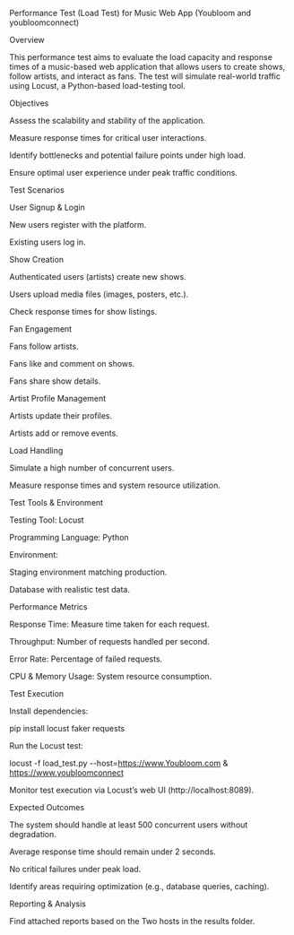 Performance Test (Load Test) for Music Web App (Youbloom and youbloomconnect)

Overview

This performance test aims to evaluate the load capacity and response times of a music-based web application that allows users to create shows, follow artists, and interact as fans. The test will simulate real-world traffic using Locust, a Python-based load-testing tool.

Objectives

Assess the scalability and stability of the application.

Measure response times for critical user interactions.

Identify bottlenecks and potential failure points under high load.

Ensure optimal user experience under peak traffic conditions.

Test Scenarios

User Signup & Login

New users register with the platform.

Existing users log in.

Show Creation

Authenticated users (artists) create new shows.

Users upload media files (images, posters, etc.).

Check response times for show listings.

Fan Engagement

Fans follow artists.

Fans like and comment on shows.

Fans share show details.

Artist Profile Management

Artists update their profiles.

Artists add or remove events.

Load Handling

Simulate a high number of concurrent users.

Measure response times and system resource utilization.

Test Tools & Environment

Testing Tool: Locust

Programming Language: Python

Environment:

Staging environment matching production.

Database with realistic test data.

Performance Metrics

Response Time: Measure time taken for each request.

Throughput: Number of requests handled per second.

Error Rate: Percentage of failed requests.

CPU & Memory Usage: System resource consumption.

Test Execution

Install dependencies:

pip install locust faker requests

Run the Locust test:

locust -f load_test.py --host=https://www.Youbloom.com & https://www.youbloomconnect

Monitor test execution via Locust’s web UI (http://localhost:8089).

Expected Outcomes

The system should handle at least 500 concurrent users without degradation.

Average response time should remain under 2 seconds.

No critical failures under peak load.

Identify areas requiring optimization (e.g., database queries, caching).

Reporting & Analysis

Find attached reports based on the Two hosts in the results folder.
